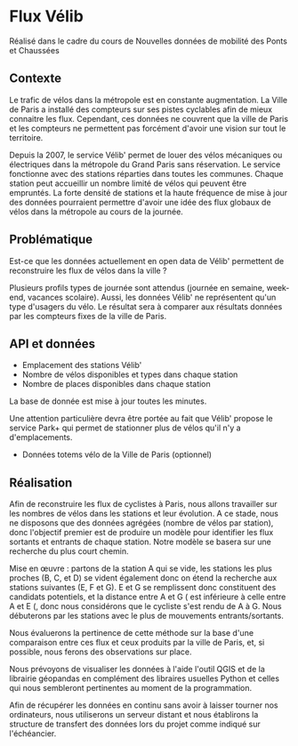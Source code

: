 # Flux Vélib
Réalisé dans le cadre du cours de Nouvelles données de mobilité des Ponts et Chaussées

## Contexte

Le trafic de vélos dans la métropole est en constante augmentation. La Ville de Paris a installé des compteurs sur ses pistes cyclables afin de mieux connaitre les flux. Cependant, ces données ne couvrent que la ville de Paris et les compteurs ne permettent pas forcément d'avoir une vision sur tout le territoire.

Depuis la 2007, le service Vélib' permet de louer des vélos mécaniques ou électriques dans la métropole du Grand Paris sans réservation. Le service fonctionne avec des stations réparties dans toutes les communes. Chaque station peut accueillir un nombre limité de vélos qui peuvent être empruntés. La forte densité de stations et la haute fréquence de mise à jour des données pourraient permettre d'avoir une idée des flux globaux de vélos dans la métropole au cours de la journée.

## Problématique

Est-ce que les données actuellement en open data de Vélib' permettent de reconstruire les flux de vélos dans la ville ?

Plusieurs profils types de journée sont attendus (journée en semaine, week-end, vacances scolaire). Aussi, les données Vélib' ne représentent qu'un type d'usagers du vélo. Le résultat sera à comparer aux résultats données par les compteurs fixes de la ville de Paris.

## API et données

- Emplacement des stations Vélib'
- Nombre de vélos disponibles et types dans chaque station
- Nombre de places disponibles dans chaque station

La base de donnée est mise à jour toutes les minutes.

Une attention particulière devra être portée au fait que Vélib' propose le service Park+ qui permet de stationner plus de vélos qu'il n'y a d'emplacements.

- Données totems vélo de la Ville de Paris (optionnel)

## Réalisation

Afin de reconstruire les flux de cyclistes à Paris, nous allons travailler sur les nombres de vélos dans les stations et leur évolution. A ce stade, nous ne disposons que des données agrégées (nombre de vélos par station), donc l'objectif premier est de produire un modèle pour identifier les flux sortants et entrants de chaque station. Notre modèle se basera sur une recherche du plus court chemin.


Mise en œuvre : partons de la station A qui se vide, les stations les plus proches (B, C, et D) se vident également donc on étend la recherche aux stations suivantes (E, F et G). E et G se remplissent donc constituent des candidats potentiels, et la distance entre A et G ( est inférieure à celle entre A et E (, donc nous considérons que le cycliste s'est rendu de A à G. Nous débuterons par les stations avec le plus de mouvements entrants/sortants.

Nous évaluerons la pertinence de cette méthode sur la base d'une comparaison entre ces flux et ceux produits par la ville de Paris, et, si possible, nous ferons des observations sur place.

Nous prévoyons de visualiser les données à l'aide l'outil QGIS et de la librairie géopandas en complément des libraires usuelles Python et celles qui nous sembleront pertinentes au moment de la programmation.

Afin de récupérer les données en continu sans avoir à laisser tourner nos ordinateurs, nous utiliserons un serveur distant et nous établirons la structure de transfert des données lors du projet comme indiqué sur l'échéancier.
